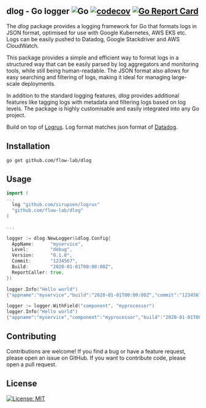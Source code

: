 ## dlog - Go logger ![Go](https://github.com/flow-lab/dlog/workflows/Go/badge.svg) [![codecov](https://codecov.io/gh/flow-lab/dlog/branch/master/graph/badge.svg)](https://codecov.io/gh/flow-lab/dlog) [![Go Report Card](https://goreportcard.com/badge/github.com/flow-lab/dlog)](https://goreportcard.com/report/github.com/flow-lab/dlog)

The _dlog_ package provides a logging framework for Go that formats logs in JSON format, optimised for use with Google
Kubernetes, AWS EKS etc. Logs can be easily pushed to Datadog, Google Stackdriver and AWS CloudWatch.

This package provides a simple and efficient way to format logs in a structured way that can be easily parsed by log
aggregators and monitoring tools, while still being human-readable. The JSON format also allows for easy searching and
filtering of logs, making it ideal for managing large-scale deployments.

In addition to the standard logging features, _dlog_ provides additional features like tagging logs with metadata and
filtering logs based on log levels. The package is highly customisable and easily integrated into any Go project.

Build on top of [Logrus](https://github.com/sirupsen/logrus). Log format matches json
format of [Datadog](https://docs.datadoghq.com/logs/).

## Installation

```shell
go get github.com/flow-lab/dlog
```

## Usage

```go
import (
...
  log "github.com/sirupsen/logrus"
  "github.com/flow-lab/dlog"
)

...

logger := dlog.NewLogger(&dlog.Config{
  AppName:      "myservice",
  Level:        "debug",
  Version:      "0.1.0",
  Commit:       "1234567",
  Build:        "2020-01-01T00:00:00Z",
  ReportCaller: true,
})

logger.Info("Hello world")
{"appname":"myservice","build":"2020-01-01T00:00:00Z","commit":"1234567","file":"/Users/test/dlog/main_test.go:82","func":"github.com/flow-lab/dlog.TestContextLogger.func2","level":"info","message":"Hello World","timestamp":"2023-01-09T16:17:36+01:00","version":"0.1.0"}

logger := logger.WithField("component", "myprocessor")
logger.Info("Hello world")
{"appname":"myservice","component":"myprocessor","build":"2020-01-01T00:00:00Z","commit":"1234567","file":"/Users/test/dlog/main_test.go:82","func":"github.com/flow-lab/dlog.TestContextLogger.func2","level":"info","message":"Hello World","timestamp":"2023-01-09T16:17:36+01:00","version":"0.1.0"}
```

## Contributing

Contributions are welcome! If you find a bug or have a feature request, please open an issue on GitHub. If you want to
contribute code, please open a pull request.

License
-------
[![License: MIT](https://img.shields.io/badge/License-mit-brightgreen.svg)](https://opensource.org/licenses/MIT)
